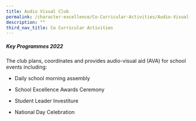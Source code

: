 ```yaml
---
title: Audio Visual Club
permalink: /character-excellence/Co-Curricular-Activities/Audio-Visual-Club/
description: ""
third_nav_title: Co Curricular Activities
---
```

##### Key Programmes 2022

The club plans, coordinates and provides audio-visual aid (AVA) for school events including:

*   Daily school morning assembly
    
*   School Excellence Awards Ceremony 
    
*   Student Leader Investiture
    
*   National Day Celebration 

